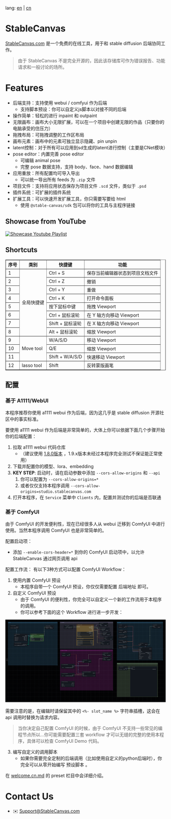 lang: [en](./README.md) | [cn](./readme.cn.md)

# StableCanvas
[StableCanvas.com](stablecanvas.com) 是一个免费的在线工具，用于和 stable diffusion 后端协同工作。

> 由于 StableCanvas 不是完全开源的，因此该存储库可作为错误报告、功能请求和一般讨论的场所。

# Features

- 后端支持：支持使用 webui / comfyui 作为后端
  - 支持脚本预设：你可以自定义js脚本以对接不同的后端
- 操作简单：轻松的进行 inpaint 和 outpaint
- 无限画布：画布大小无限扩展，可以在一个项目中创建无限的作品（只要你的电脑承受的住压力）
- 拖拽布局：可拖拽调整的工作区布局
- 画布元素：画布中的元素可独立显示隐藏、pin unpin
- latent控制：对于所有可以应用到sd生成的latent进行控制（主要是CNet模块）
- pose editor：内置完善 pose editor
  - 可编辑 animal pose
  - 完整 pose 数据支持，支持 body、face、hand 数据编辑
- 应用重放：所有配置均可导入导出
  - 可以统一导出所有 feeds 为 `.zip` 文件 
- 项目文件：支持将应用状态保存为项目文件 `.scd` 文件，类似于 `.psd`
- 插件系统：可扩展的插件系统
- 扩展工具：可以快速开发扩展工具，你只需要写要给 html
  - 使用 `@stable-canvas/sdk` 包可以将你的工具与主程序链接

##   Showcase from YouTube

[![Showcase Youtube Playlist](http://img.youtube.com/vi/lnhcBCJ_NhM/0.jpg)](https://www.youtube.com/watch?v=lnhcBCJ_NhM&list=PLNaPKZgVE2TxkO2rc7mvXCNuTLS-uxQ6j "Showcase Youtube Playlist")

## Shortcuts

<!--
全局快捷键
- Ctrl + S: Save current editor status to project document file
- Ctrl + Z: Undo
- Ctrl + Y: Redo
- Ctrl + K: Open Command Palette
- 按下鼠标中键: 拖拽 viewport
- Ctrl + 鼠标滚轮: 在 Y 轴方向移动 viewport
- Shift + 鼠标滚轮: 在 X 轴方向移动 viewport
- Alt + 鼠标滚轮: 在 Z 轴方向移动 viewport (缩放 Viewport)

Move tool快捷键
- WASD: 移动 Viewport
- QE: 缩放 Viewport
- Shift + WASD: 快速移动 Viewport

lasso tool快捷键
- Shift: 反转蒙版画笔
- -->

<table border="1">
  <tr>
    <th>序号</th>
    <th>类别</th>
    <th>快捷键</th>
    <th>功能</th>
  </tr>
  <tr>
    <td>1</td>
    <td rowspan="8">全局快捷键</td>
    <td>Ctrl + S</td>
    <td>保存当前编辑器状态到项目文档文件</td>
  </tr>
  <tr>
    <td>2</td>
    <td>Ctrl + Z</td>
    <td>撤销</td>
  </tr>
  <tr>
    <td>3</td>
    <td>Ctrl + Y</td>
    <td>重做</td>
  </tr>
  <tr>
    <td>4</td>
    <td>Ctrl + K</td>
    <td>打开命令面板</td>
  </tr>
  <tr>
    <td>5</td>
    <td>按下鼠标中键</td>
    <td>拖拽 Viewport</td>
  </tr>
  <tr>
    <td>6</td>
    <td>Ctrl + 鼠标滚轮</td>
    <td>在 Y 轴方向移动 Viewport</td>
  </tr>
  <tr>
    <td>7</td>
    <td>Shift + 鼠标滚轮</td>
    <td>在 X 轴方向移动 Viewport</td>
  </tr>
  <tr>
    <td>8</td>
    <td>Alt + 鼠标滚轮</td>
    <td>缩放 Viewport</td>
  </tr>
  <tr>
    <td>9</td>
    <td rowspan="3">Move tool</td>
    <td>W/A/S/D</td>
    <td>移动 Viewport</td>
  </tr>
  <tr>
    <td>10</td>
    <td>Q/E</td>
    <td>缩放 Viewport</td>
  </tr>
  <tr>
    <td>11</td>
    <td>Shift + W/A/S/D</td>
    <td>快速移动 Viewport</td>
  </tr>
  <tr>
    <td>12</td>
    <td rowspan="1">lasso tool</td>
    <td>Shift</td>
    <td>反转蒙版画笔</td>
  </tr>
</table>

##  配置

###  基于 A1111/WebUI

本程序推荐你使用 a1111 webui 作为后端，因为这几乎是 stable diffusion 开源社区中的事实标准。

要使用 a1111 webui 作为后端是非常简单的，大体上你可以依据下面几个步骤开始你的后端配置：

1. 拉取 a1111 webui 代码仓库 
   - （建议使用 [1.8.0版本](https://github.com/AUTOMATIC1111/stable-diffusion-webui/releases/tag/v1.8.0) ，1.9.x版本未经过本程序完全测试不保证能正常使用）
2. 下载并配置你的模型、lora、embedding
3. **KEY STEP**: 启动时，请在启动参数中添加 ```--cors-allow-origins``` 和 ```--api```
   1. 你可以配置为 ```--cors-allow-origins=*```
   2. 或者仅仅支持本程序调用 ```--cors-allow-origins=studio.stablecanvas.com```
4. 打开本程序，在 ```Service``` 菜单中 ```Clients``` 内，配置并测试你的后端是否联通

###  基于 ComfyUI

由于 ComfyUI 的开发便利性，现在已经很多人从 webui 迁移到 ComfyUI 中进行使用。当然本程序调用 ComfyUI 也是非常简单的。

配置启动项：
- 添加 `--enable-cors-header=*` 到你的 ComfyUI 启动项中，以允许 StableCanvas 通过网页调用 api

配置工作流：
有以下3种方式可以配置 ComfyUI Workflow：

1. 使用内置 ComfyUI 预设
   - 本程序自带一个 ComfyUI 预设，你仅仅需要配置 后端地址 即可。
2. 自定义 ComfyUI 预设
   - 由于 ComfyUI 的便利性，你完全可以自定义一个新的工作流用于本程序的调用。
   - 你可以参考下面的这个 Workflow 进行进一步开发：

![workflow](./workflows/workflow.png)

需要注意的是，在编辑时请保留其中的 `<%- slot_name %>` 字符串插槽，这会在 api 调用时替换为请求内容。

> 当你决定自己配置 ComfyUI 的时候，由于 ComfyUI 不支持一些常见的编程节点所以...你可能需要配置三套 workflow 才可以无缝的完整的使用本程序，具体可以检查 ComfyUI Demo 代码。

3. 编写自定义的调用脚本
   - 如果你需要完全定制的后端调用（比如使用自定义的python后端时），你完全可以从零开始编写 预设脚本 。

在 [welcome.cn.md](./welcome.cn.md) 的 preset 栏目中会详细介绍。

# Contact Us
- :envelope: Support@StableCanvas.com
